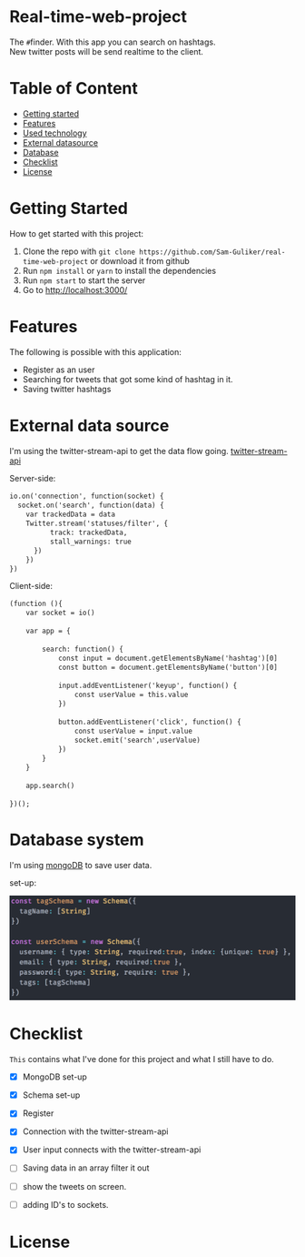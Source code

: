 # Real-time-web-project
The `#`finder. With this app you can search on hashtags.  
New twitter posts will be send realtime to the client.  

# Table of Content
- [Getting started](#getting-started)
- [Features](#features)
- [Used technology](#used-technology)
- [External datasource](#external-data-source)
- [Database](#database-system)
- [Checklist](#checklist)
- [License](#license)


# Getting Started
How to get started with this project:

1. Clone the repo with `git clone https://github.com/Sam-Guliker/real-time-web-project` or download it from github
2. Run `npm install` or `yarn` to install the dependencies
3. Run `npm start` to start the server
4. Go to [http://localhost:3000/](http://localhost:3000/)

# Features
The following is possible with this application:
- Register as an user
- Searching for tweets that got some kind of hashtag in it.
- Saving twitter hashtags

# External data source
I'm using the twitter-stream-api to get the data flow going.
[twitter-stream-api](https://www.npmjs.com/package/twitter-stream-api)

Server-side:
```
io.on('connection', function(socket) {
  socket.on('search', function(data) {
    var trackedData = data
    Twitter.stream('statuses/filter', {
          track: trackedData,
          stall_warnings: true
      })
    })
})
```

Client-side:
```
(function (){
    var socket = io()

    var app = {

        search: function() {
            const input = document.getElementsByName('hashtag')[0]
            const button = document.getElementsByName('button')[0]

            input.addEventListener('keyup', function() {
                const userValue = this.value
            })

            button.addEventListener('click', function() {
                const userValue = input.value
                socket.emit('search',userValue)
            })
        }
    }

    app.search()

})();
```

# Database system
I'm using [mongoDB](https://www.mongodb.com/) to save user data.

set-up:

![schema](schema.png)

# Checklist
`This` contains what I've done for this project and what I still have to do.
- [x] MongoDB set-up
- [x] Schema set-up
- [x] Register
- [x] Connection with the twitter-stream-api
- [x] User input connects with the twitter-stream-api
- [ ] Saving data in an array
 filter it out
- [ ] show the tweets on screen.
- [ ] adding ID's to sockets.


# License

<!-- Add a nice image here at the end of the week, showing off your shiny frontend 📸 -->

<!-- Maybe a table of contents here? 📚 -->

<!-- How about a section that describes how to install this project? 🤓 -->

<!-- ...but how does one use this project? What are its features 🤔 -->

<!-- What external data source is featured in your project and what are its properties 🌠 -->

<!-- Where do the 0️⃣s and 1️⃣s live in your project? What db system are you using?-->

<!-- Maybe a checklist of done stuff and stuff still on your wishlist? ✅ -->

<!-- How about a license here? 📜 (or is it a licence?) 🤷 -->

